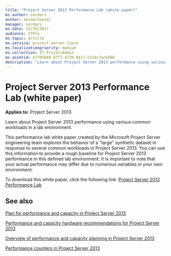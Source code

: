 ```yaml
---
title: "Project Server 2013 Performance Lab (white paper)"
ms.author: serdars
author: SerdarSoysal
manager: serdars
ms.date: 11/29/2017
audience: ITPro
ms.topic: article
ms.service: project-server-itpro
ms.localizationpriority: medium
ms.collection: IT_ProjectAdmin
ms.assetid: e7f05b69-87f7-4739-8417-c518c7acb598
description: "Learn about Project Server 2013 performance using various common workloads in a lab environment."
---
```


# Project Server 2013 Performance Lab (white paper)
 

**Applies to:** Project Server 2013<br/>

Learn about Project Server 2013 performance using various common workloads in a lab environment.
  
This performance lab white paper created by the Microsoft Project Server engineering team explores the behavior of a "large" synthetic dataset in response to several common workloads in Project Server 2013. You can use this information to provide a rough baseline for Project Server 2013 performance in this defined lab environment. It is important to note that your actual performance may differ due to numerous variables in your own environment.
  
To download this white paper, click the following link: [Project Server 2013 Performance Lab](https://go.microsoft.com/fwlink/p/?LinkId=276785)
  
## See also


[Plan for performance and capacity in Project Server 2013](plan-for-performance-and-capacity-in-project-server-2013.md)
  
[Performance and capacity hardware recommendations for Project Server 2013](performance-and-capacity-hardware-recommendations-for-project-server-2013.md)
  
[Overview of performance and capacity planning in Project Server 2013](overview-of-performance-and-capacity-planning-in-project-server-2013.md)
  
[Performance counters in Project Server 2013](performance-counters-in-project-server-2013.md)

